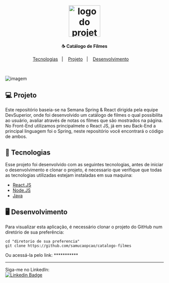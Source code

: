 <h1 align="center">
    <img alt="logo do projeto" title="logo do projeto" src="https://ebaconline.com.br/images/tild6235-3364-4562-a331-663133306535__giphy.gif" width="100px" />
</h1>

<h4 align="center">
  ☕ Catálogo de Filmes
</h4>

<p align="center">
  <a href="#rocket-tecnologias">Tecnologias</a>&nbsp;&nbsp;&nbsp;|&nbsp;&nbsp;&nbsp;
  <a href="#-projeto">Projeto</a>&nbsp;&nbsp;&nbsp;|&nbsp;&nbsp;&nbsp;
  <a href="#desktop_computerdesenvolvimento">Desenvolvimento</a>&nbsp;&nbsp;&nbsp;&nbsp;&nbsp;&nbsp;
  <!--<a href="#memo-licença">Licença--></a>
</p>


<br>

![imagem](https://user-images.githubusercontent.com/59769434/149264905-75286248-76a1-4be7-8ad5-15f6a947e238.png)


<!--
<p align="center">
  <img alt="gif ou imagem da tela do projeto se for front" src="https://user-images.githubusercontent.com/59769434/149263455-6e4f5f86-e36b-4f34-903c-60ea0721e3cc.png" width="32%">
-->


</p>

## 💻 Projeto

Este repositório baseia-se na Semana Spring & React dirigida pela equipe DevSuperior, onde foi desenvolvido um catálogo de filmes o qual possibilita ao usuário, avaliar através de notas os filmes que são mostrados na página.
No Front-End utilizamos principalmete o React JS, já em seu Back-End a principal linguagem foi o Spring, neste repositório você encontrará o código de ambos.

## :rocket: Tecnologias

Esse projeto foi desenvolvido com as seguintes tecnologias, antes de iniciar o desenvolvimento e clonar o projeto, é necessario que verifique que todas as tecnologias utilizadas estejam instaladas em sua maquina:

- [React.JS](https://pt-br.reactjs.org/)
- [Node.JS](https://nodejs.org/pt-br/)
- [Java](https://www.oracle.com/java/technologies/downloads/)
<!-- - [React Native](https://reactnative.dev/) -->
<!-- Outras tecnologias, basta descomentar -->



## :desktop_computer:	Desenvolvimento

Para visualizar esta aplicação, é necessário clonar o projeto do GitHub num diretório de sua preferência:

```shell
cd "diretorio de sua preferencia"
git clone https://github.com/samucaopcao/catalogo-filmes
```

Ou acessá-la pelo link: ***********
<!--
## :memo: Licença

Pesquisar qual melhor licença se aplica ao projeto no site: [choosealicense](https://choosealicense.com/), após isso seguir o modelo abaixo e criar um .md sobre a licença, o site oferece o modelo...

Esse projeto está sob a licença "Nome da licença". Veja o arquivo [LICENSE](LICENSE.md) para mais detalhes.
-->
---

Siga-me no LinkedIn:
<br>
[![Linkedin Badge](https://img.shields.io/badge/-LinkedIn-blue?style=flat-square&logo=Linkedin&logoColor=white&link=https://www.linkedin.com/in/samuel-macedo-dos-santos-77751118a)](https://www.linkedin.com/in/samuel-macedo-dos-santos-77751118a)
